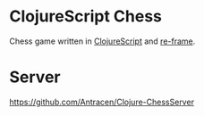 # ClojureScript Chess
Chess game written in [ClojureScript](https://clojurescript.org/) and [re-frame](https://github.com/day8/re-frame).

# Server
https://github.com/Antracen/Clojure-ChessServer
